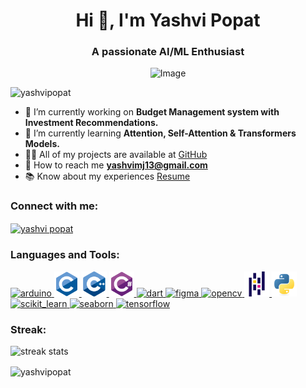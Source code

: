 <h1 align="center">Hi 👋, I'm Yashvi Popat</h1>
<h3 align="center">A passionate AI/ML Enthusiast</h3>

<p align="center">
  <img src="https://github.com/user-attachments/assets/1670d864-cdd3-49e2-9ce0-31d6490afcba" alt="Image" />
</p>

<p align="left"> <img src="https://komarev.com/ghpvc/?username=yashvipopat&label=Profile%20views&color=0e75b6&style=flat" alt="yashvipopat" /> </p>

- 🔫 I’m currently working on **Budget Management system with Investment Recommendations.**  
- 🌱 I’m currently learning **Attention, Self-Attention & Transformers Models.**  
- 👨‍💻 All of my projects are available at [GitHub](https://github.com/YashviPopat)  
- 💎 How to reach me **yashvimj13@gmail.com**  
- 📚 Know about my experiences [Resume](https://drive.google.com/drive/folders/1l9BxworaQGFN3j_1tYhbnZW5fU4fqWOJ)  

<h3 align="left">Connect with me:</h3>
<p align="left">
  <a href="https://linkedin.com/in/yashvipopat" target="blank">
    <img align="center" src="https://raw.githubusercontent.com/rahuldkjain/github-profile-readme-generator/master/src/images/icons/Social/linked-in-alt.svg" alt="yashvi popat" height="30" width="40" />
  </a>
</p>

<h3 align="left">Languages and Tools:</h3>
<p align="left">
  <a href="https://www.arduino.cc/" target="_blank" rel="noreferrer">
    <img src="https://cdn.worldvectorlogo.com/logos/arduino-1.svg" alt="arduino" width="40" height="40"/>
  </a>
  <a href="https://www.cprogramming.com/" target="_blank" rel="noreferrer">
    <img src="https://raw.githubusercontent.com/devicons/devicon/master/icons/c/c-original.svg" alt="c" width="40" height="40"/>
  </a>
  <a href="https://www.w3schools.com/cpp/" target="_blank" rel="noreferrer">
    <img src="https://raw.githubusercontent.com/devicons/devicon/master/icons/cplusplus/cplusplus-original.svg" alt="cplusplus" width="40" height="40"/>
  </a>
  <a href="https://www.w3schools.com/cs/" target="_blank" rel="noreferrer">
    <img src="https://raw.githubusercontent.com/devicons/devicon/master/icons/csharp/csharp-original.svg" alt="csharp" width="40" height="40"/>
  </a>
  <a href="https://dart.dev" target="_blank" rel="noreferrer">
    <img src="https://www.vectorlogo.zone/logos/dartlang/dartlang-icon.svg" alt="dart" width="40" height="40"/>
  </a>
  <a href="https://www.figma.com/" target="_blank" rel="noreferrer">
    <img src="https://www.vectorlogo.zone/logos/figma/figma-icon.svg" alt="figma" width="40" height="40"/>
  </a>
  <a href="https://opencv.org/" target="_blank" rel="noreferrer">
    <img src="https://www.vectorlogo.zone/logos/opencv/opencv-icon.svg" alt="opencv" width="40" height="40"/>
  </a>
  <a href="https://pandas.pydata.org/" target="_blank" rel="noreferrer">
    <img src="https://raw.githubusercontent.com/devicons/devicon/2ae2a900d2f041da66e950e4d48052658d850630/icons/pandas/pandas-original.svg" alt="pandas" width="40" height="40"/>
  </a>
  <a href="https://www.python.org" target="_blank" rel="noreferrer">
    <img src="https://raw.githubusercontent.com/devicons/devicon/master/icons/python/python-original.svg" alt="python" width="40" height="40"/>
  </a>
  <a href="https://scikit-learn.org/" target="_blank" rel="noreferrer">
    <img src="https://upload.wikimedia.org/wikipedia/commons/0/05/Scikit_learn_logo_small.svg" alt="scikit_learn" width="40" height="40"/>
  </a>
  <a href="https://seaborn.pydata.org/" target="_blank" rel="noreferrer">
    <img src="https://seaborn.pydata.org/_images/logo-mark-lightbg.svg" alt="seaborn" width="40" height="40"/>
  </a>
  <a href="https://www.tensorflow.org" target="_blank" rel="noreferrer">
    <img src="https://www.vectorlogo.zone/logos/tensorflow/tensorflow-icon.svg" alt="tensorflow" width="40" height="40"/>
  </a>
</p>

<h3 align="left">Streak:</h3>
<p align="left">
  <img src="https://github-readme-streak-stats.herokuapp.com/?user=yashvipopat&theme=highcontrast" alt="streak stats" />
</p>

<p><img align="center" src="https://github-readme-stats.vercel.app/api/top-langs?username=yashvipopat&show_icons=true&locale=en&layout=compact" alt="yashvipopat" /></p>
